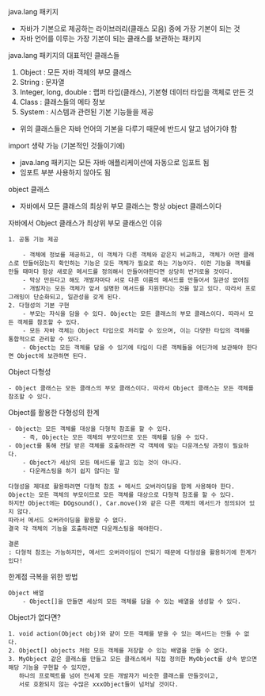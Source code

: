 java.lang 패키지
- 자바가 기본으로 제공하는 라이브러리(클래스 모음) 중에 가장 기본이 되는 것
- 자바 언어를 이루는 가장 기본이 되는 클래스를 보관하는 패키지


java.lang 패키지의 대표적인 클래스들
1. Object : 모든 자바 객체의 부모 클래스
2. String : 문자열
3. Integer, long, double : 랩퍼 타입(클래스), 기본형 데이터 타입을 객체로 만든 것
4. Class : 클래스들의 메타 정보
5. System : 시스템과 관련된 기본 기능들을 제공
- 위의 클래스들은 자바 언어의 기본을 다루기 때문에 반드시 알고 넘어가야 함


import 생략 가능 (기본적인 것들이기에)
- java.lang 패키지는 모든 자바 애플리케이션에 자동으로 임포트 됨
- 임포트 부분 사용하지 않아도 됨


object 클래스
- 자바에서 모든 클래스의 최상위 부모 클래스는 항상 object 클래스이다


자바에서 Object 클래스가 최상위 부모 클래스인 이유

    1. 공통 기능 제공

        - 객체에 정보를 제공하고, 이 객체가 다른 객체와 같은지 비교하고, 객체가 어떤 클래스로 만들어졌는지 확인하는 기능은 모든 객체가 필요로 하는 기능이다. 이런 기능을 객체를 만들 때마다 항상 새로운 메서드를 정의해서 만들어야한다면 상당히 번거로울 것이다.
        - 막상 만든다고 해도 개발자마다 서로 다른 이름의 메서드를 만들어서 일관성 없어짐
        - 개발자는 모든 객체가 앞서 설명한 메서드를 지원한다는 것을 알고 있다. 따라서 프로그래밍이 단순화되고, 일관성을 갖게 된다.
    2. 다형성의 기본 구현
        - 부모는 자식을 담을 수 있다. Object는 모든 클래스의 부모 클래스이다. 따라서 모든 객체를 참조할 수 있다.
        - 모든 자바 객체는 Object 타입으로 처리할 수 있으며, 이는 다양한 타입의 객체를 통합적으로 관리할 수 있다.
        - Object는 모든 객체를 담을 수 있기에 타입이 다른 객체들을 어딘가에 보관해야 한다면 Object에 보관하면 된다.


Object 다형성

    - Object 클래스는 모든 클래스의 부모 클래스이다. 따라서 Object 클래스는 모든 객체를 참조할 수 있다.


Object를 활용한 다형성의 한계

    - Object는 모든 객체를 대상을 다형적 참조를 할 수 있다.
        - 즉, Object는 모든 객체의 부모이므로 모든 객체를 담을 수 있다.
    - Object를 통해 전달 받은 객체를 호출하려면 각 객체에 맞는 다운개스팅 과정이 필요하다.
        - Object가 세상의 모든 메서드를 알고 있는 것이 아니다.
        - 다운캐스팅을 하기 쉽지 않다는 말

    다형성을 제대로 활용하려면 다형적 참조 + 메서드 오버라이딩을 함께 사용해야 한다.
    Object는 모든 객체의 부모이므로 모든 객체를 대상으로 다형적 참조를 할 수 있다.
    하지만 Object에는 DOgsound(), Car.move()와 같은 다른 객체의 메서드가 정의되어 있지 않다.
    따라서 메서드 오버라이딩을 활용할 수 없다.
    결국 각 객체의 기능을 호출하려면 다운캐스팅을 해야한다.

    결론
    : 다형적 참조는 가능하지만, 메서드 오버라이딩이 안되기 때문에 다형성을 활용하기에 한계가 있다!


한계점 극복을 위한 방법

    Object 배열
        - Object[]을 만들면 세상의 모든 객체를 담을 수 있는 배열을 생성할 수 있다.


Object가 없다면?

    1. void action(Object obj)와 같이 모든 객체를 받을 수 있는 메서드는 만들 수 없다.
    2. Object[] objects 처럼 모든 객체를 저장할 수 있는 배열을 만들 수 없다.
    3. MyObject 같은 클래스를 만들고 모든 클래스에서 직접 정의한 MyObject를 상속 받으면 해당 기능을 구현할 수 있지만,
       하나의 프로젝트를 넘어 전세계 모든 개발자가 비슷한 클래스를 만들것이고,
       서로 호환되지 않는 수많은 xxxObject들이 넘처날 것이다.
